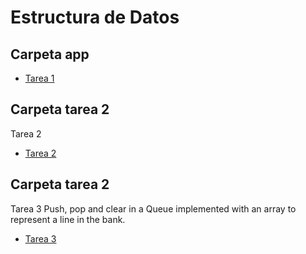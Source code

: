 # Estructura de Datos

## Carpeta app 
- <a href="https://github.com/katherineggs/estructura-datos/tree/master/app">Tarea 1</a>

## Carpeta tarea 2
Tarea 2
- <a href="https://github.com/katherineggs/estructura-datos/tree/master/tarea2">Tarea 2</a>

## Carpeta tarea 2
Tarea 3
Push, pop and clear in a Queue implemented with an array to represent a line in the bank.
- <a href="https://github.com/katherineggs/estructura-datos/tree/master/tarea3">Tarea 3</a>
